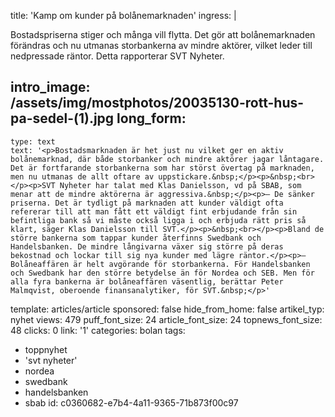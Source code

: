 title: 'Kamp om kunder på bolånemarknaden'
ingress: |
  <p>Bostadspriserna stiger och många vill flytta. Det gör att bolånemarknaden förändras och nu utmanas storbankerna av mindre aktörer, vilket leder till nedpressade räntor. Detta rapporterar SVT Nyheter.
  </p>
  
intro_image: /assets/img/mostphotos/20035130-rott-hus-pa-sedel-(1).jpg
long_form:
  -
    type: text
    text: '<p>Bostadsmarknaden är het just nu vilket ger en aktiv bolånemarknad, där både storbanker och mindre aktörer jagar låntagare. Det är fortfarande storbankerna som har störst övertag på marknaden, men nu utmanas de allt oftare av uppstickare.&nbsp;</p><p>&nbsp;<br></p><p>SVT Nyheter har talat med Klas Danielsson, vd på SBAB, som menar att de mindre aktörerna är aggressiva.&nbsp;</p><p>– De sänker priserna. Det är tydligt på marknaden att kunder väldigt ofta refererar till att man fått ett väldigt fint erbjudande från sin befintliga bank så vi måste också ligga i och erbjuda rätt pris så klart, säger Klas Danielsson till SVT.</p><p>&nbsp;<br></p><p>Bland de större bankerna som tappar kunder återfinns Swedbank och Handelsbanken. De mindre långivarna växer sig större på deras bekostnad och lockar till sig nya kunder med lägre räntor.</p><p>– Bolåneaffären är helt avgörande för storbankerna. För Handelsbanken och Swedbank har den större betydelse än för Nordea och SEB. Men för alla fyra bankerna är bolåneaffären väsentlig, berättar Peter Malmqvist, oberoende finansanalytiker, för SVT.&nbsp;</p>'
template: articles/article
sponsored: false
hide_from_home: false
artikel_typ: nyhet
views: 479
puff_font_size: 24
article_font_size: 24
topnews_font_size: 48
clicks: 0
link: '1'
categories: bolan
tags:
  - toppnyhet
  - 'svt nyheter'
  - nordea
  - swedbank
  - handelsbanken
  - sbab
id: c0360682-e7b4-4a11-9365-71b873f00c97
